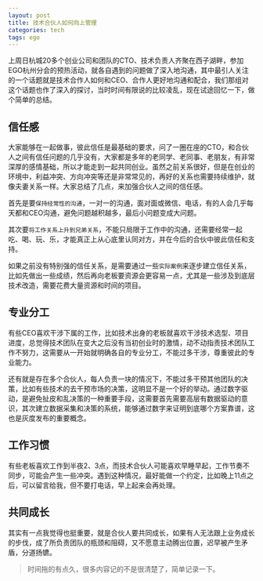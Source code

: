 ```yaml
---
layout: post
title: 技术合伙人如何向上管理
categories: tech
tags: ego
---
```


上周日杭城20多个创业公司和团队的CTO、技术负责人齐聚在西子湖畔，参加EGO杭州分会的预热活动，就各自遇到的问题做了深入地沟通，其中最引人关注的一个话题就是技术合作人如何和CEO、合作人更好地沟通和配合，我们那组对这个话题也作了深入的探讨，当时时间有限说的比较凌乱，现在试途回忆一下，做个简单的总结。

## 信任感
大家能够在一起做事，彼此信任是最基础的要求，问了一圈在座的CTO，和合伙人之间有信任问题的几乎没有，大家都是多年的老同学、老同事、老朋友，有非常深厚的感情基础，所以才能走到一起共同创业。虽然之前关系很好，但是在创业的环境中，利益冲突、方向冲突等还是非常常见的，再好的关系也需要持续维护，就像夫妻关系一样。大家总结了几点，来加强合伙人之间的信任感。

首先是要`保持经常性的沟通`，一对一的沟通，面对面或微信、电话，有的人会几乎每天都和CEO沟通，避免问题越积越多，最后小问题变成大问题。

其次要`将工作关系上升到兄弟关系`，不能只局限于工作中的沟通，还需要经常一起吃、喝、玩、乐，才能真正上从心底里认同对方，并在今后的合伙中彼此信任和支持。

如果之前没有特别强的信任关系，是需要通过一些`实际案例`来逐步建立信任关系，比如先做出一些成绩，然后再向老板要资源会更容易一点，尤其是一些涉及到底层技术改造，需要花费大量资源和时间的项目。


## 专业分工

有些CEO喜欢干涉下属的工作，比如技术出身的老板就喜欢干涉技术选型、项目进度，总觉得技术团队在变大之后没有当初创业时的激情，动不动指责技术团队工作不努力，这需要从一开始就明确各自的专业分工，不能过多干涉，尊重彼此的专业能力。

还有就是存在多个合伙人，每人负责一块的情况下，不能过多干预其他团队的决策，比如有些技术的去干预市场的决策，这明显不是一个好的举动。通过数字驱动，是避免扯皮和乱决策的一种重要手段，这需要首先需要高层有数据驱动的意识，其次建立数据采集和决策的系统，能够通过数字来证明到底哪个方案靠谱，这也是灰度发布的重要概念。


## 工作习惯

有些老板喜欢工作到半夜2、3点，而技术合伙人可能喜欢早睡早起，工作节奏不同步，可能会产生一些冲突。遇到这种情况，最好能做一个约定，比如晚上11点之后，可以留言给我，但不要打电话，早上起来会再处理。

## 共同成长

其实有一点我觉得也挺重要，就是合伙人要共同成长，如果有人无法跟上业务成长的步伐，成了所负责团队的瓶颈和阻碍，又不愿意主动腾出位置，迟早被产生矛盾，分道扬镳。

> 时间拖的有点久，很多内容记的不是很清楚了，简单记录一下。